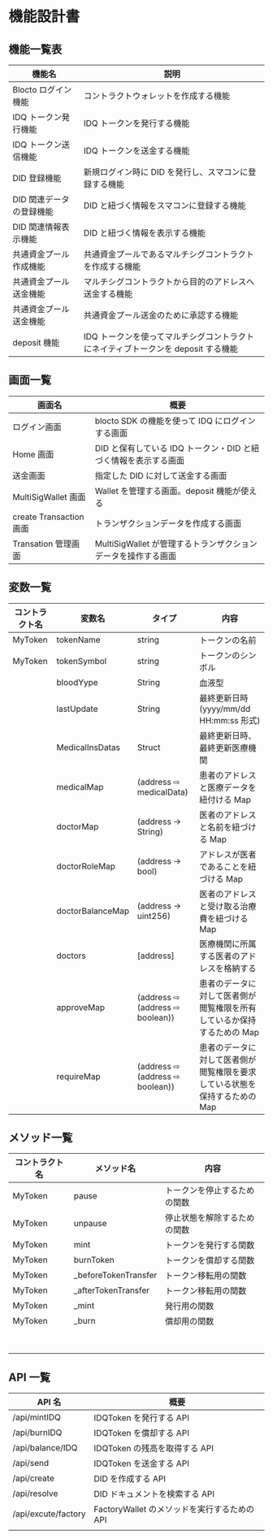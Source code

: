 # 機能設計書

## 機能一覧表

| 機能名                   | 説明                                                                              |
| ------------------------ | --------------------------------------------------------------------------------- |
| Blocto ログイン 機能     | コントラクトウォレットを作成する機能                                              |
| IDQ トークン発行機能     | IDQ トークンを発行する機能                                                        |
| IDQ トークン送信機能     | IDQ トークンを送金する機能                                                        |
| DID 登録機能             | 新規ログイン時に DID を発行し、スマコンに登録する機能                             |
| DID 関連データの登録機能 | DID と紐づく情報をスマコンに登録する機能                                          |
| DID 関連情報表示機能     | DID と紐づく情報を表示する機能                                                    |
| 共通資金プール作成機能   | 共通資金プールであるマルチシグコントラクトを作成する機能                          |
| 共通資金プール送金機能   | マルチシグコントラクトから目的のアドレスへ送金する機能                            |
| 共通資金プール送金機能   | 共通資金プール送金のために承認する機能                                            |
| deposit 機能             | IDQ トークンを使ってマルチシグコントラクトにネイティブトークンを deposit する機能 |

## 画面一覧

| 画面名                  | 概要                                                            |
| ----------------------- | --------------------------------------------------------------- |
| ログイン画面            | blocto SDK の機能を使って IDQ にログインする画面                |
| Home 画面               | DID と保有している IDQ トークン・DID と紐づく情報を表示する画面 |
| 送金画面                | 指定した DID に対して送金する画面                               |
| MultiSigWallet 画面     | Wallet を管理する画面。deposit 機能が使える                     |
| create Transaction 画面 | トランザクションデータを作成する画面                            |
| Transation 管理画面     | MultiSigWallet が管理するトランザクションデータを操作する画面   |

## 変数一覧

| コントラクト名 | 変数名           | タイプ                          | 内容                                                                       |
| -------------- | ---------------- | ------------------------------- | -------------------------------------------------------------------------- |
| MyToken        | tokenName        | string                          | トークンの名前                                                             |
| MyToken        | tokenSymbol      | string                          | トークンのシンボル                                                         |
|                | bloodYype        | String                          | 血液型                                                                     |
|                | lastUpdate       | String                          | 最終更新日時(yyyy/mm/dd HH:mm:ss 形式)                                     |
|                | MedicalInsDatas  | Struct                          | 最終更新日時、最終更新医療機関                                             |
|                | medicalMap       | (address ⇨ medicalData)         | 患者のアドレスと医療データを紐付ける Map                                   |
|                | doctorMap        | (address → String)              | 医者のアドレスと名前を紐づける Map                                         |
|                | doctorRoleMap    | (address → bool)                | アドレスが医者であることを紐づける Map                                     |
|                | doctorBalanceMap | (address → uint256)             | 医者のアドレスと受け取る治療費を紐づける Map                               |
|                | doctors          | [address]                       | 医療機関に所属する医者のアドレスを格納する                                 |
|                | approveMap       | (address ⇨ (address ⇨ boolean)) | 患者のデータに対して医者側が閲覧権限を所有しているか保持するための Map     |
|                | requireMap       | (address ⇨ (address ⇨ boolean)) | 患者のデータに対して医者側が閲覧権限を要求している状態を保持するための Map |

## メソッド一覧

| コントラクト名 | メソッド名            | 内容                         |
| -------------- | --------------------- | ---------------------------- |
| MyToken        | pause                 | トークンを停止するための関数 |
| MyToken        | unpause               | 停止状態を解除するための関数 |
| MyToken        | mint                  | トークンを発行する関数       |
| MyToken        | burnToken             | トークンを償却する関数       |
| MyToken        | \_beforeTokenTransfer | トークン移転用の関数         |
| MyToken        | \_afterTokenTransfer  | トークン移転用の関数         |
| MyToken        | \_mint                | 発行用の関数                 |
| MyToken        | \_burn                | 償却用の関数                 |
|                |                       |                              |
|                |                       |                              |
|                |                       |                              |
|                |                       |                              |
|                |                       |                              |
|                |                       |                              |
|                |                       |                              |
|                |                       |                              |

## API 一覧

| API 名              | 概要                                         |
| ------------------- | -------------------------------------------- |
| /api/mintIDQ        | IDQToken を発行する API                      |
| /api/burnIDQ        | IDQToken を償却する API                      |
| /api/balance/IDQ    | IDQToken の残高を取得する API                |
| /api/send           | IDQToken を送金する API                      |
| /api/create         | DID を作成する API                           |
| /api/resolve        | DID ドキュメントを検索する API               |
| /api/excute/factory | FactoryWallet のメソッドを実行するための API |
|                     |                                              |
